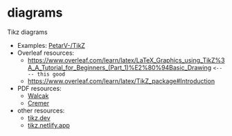 # diagrams
Tikz diagrams

* Examples: [PetarV-/TikZ](https://github.com/PetarV-/TikZ)
* Overleaf resources:
  * https://www.overleaf.com/learn/latex/LaTeX_Graphics_using_TikZ%3A_A_Tutorial_for_Beginners_(Part_1)%E2%80%94Basic_Drawing `<---- this good`
  * https://www.overleaf.com/learn/latex/TikZ_package#Introduction
* PDF resources:
  * [Walcak](https://www.tug.org/TUGboat/tb29-1/tb91walczak.pdf)
  * [Cremer](https://www.cremeronline.com/LaTeX/minimaltikz.pdf)
* other resources:
  * [tikz.dev](https://tikz.dev/tutorials-guidelines)
  * [tikz.netlify.app](https://tikz.netlify.app/)

